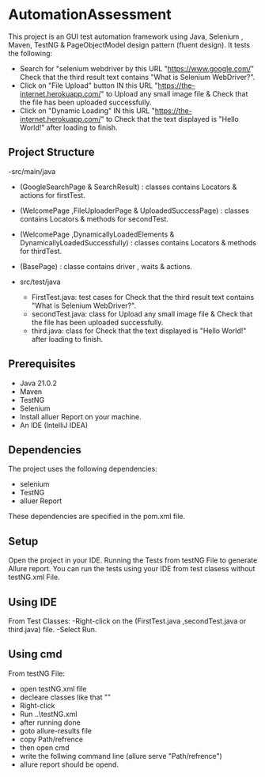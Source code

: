 # AutomationAssessment
This project is an GUI test automation framework using Java, Selenium , Maven, TestNG & PageObjectModel design pattern (fluent design). It tests the following:
  * Search for "selenium webdriver by this URL "https://www.google.com/"  Check that the third result text contains "What is Selenium WebDriver?".
  * Click on "File Upload" button IN this URL "https://the-internet.herokuapp.com/" to Upload any small image file & Check that the file has been uploaded successfully.
  * Click on "Dynamic Loading" IN this URL "https://the-internet.herokuapp.com/" to Check that the text displayed is "Hello World!" after loading to finish.

    
## Project Structure
-src/main/java
  - (GoogleSearchPage & SearchResult) : classes contains Locators & actions for firstTest.
  - (WelcomePage ,FileUploaderPage & UploadedSuccessPage) : classes contains Locators & methods for secondTest.
  - (WelcomePage ,DynamicallyLoadedElements & DynamicallyLoadedSuccessfully) : classes contains Locators & methods for thirdTest.
  - (BasePage) : classe contains  driver , waits & actions.
    
- src/test/java
  - FirstTest.java: test cases for Check that the third result text contains "What is Selenium WebDriver?".
  - secondTest.java: class for Upload any small image file & Check that the file has been uploaded successfully.
  - third.java: class for Check that the text displayed is "Hello World!" after loading to finish.
    

## Prerequisites

- Java 21.0.2
- Maven
- TestNG
- Selenium
- Install alluer Report on your machine.
- An IDE (IntelliJ IDEA)

## Dependencies

The project uses the following dependencies:

- selenium
- TestNG
- alluer Report

These dependencies are specified in the pom.xml file.

## Setup
Open the project in your IDE.
Running the Tests from testNG File to generate Allure report.
You can run the tests using your IDE from test clasess without testNG.xml File.

## Using IDE
From Test Classes:
 -Right-click on the (FirstTest.java ,secondTest.java or third.java) file.
 -Select Run.
 
 ## Using cmd
 From testNG File:
  - open testNG.xml file
  - decleare classes like that "<class name="GoogleTest.FirstTest"/>"
  - Right-click
  - Run ..\testNG.xml
  - after running done
  - goto allure-results file
  - copy Path/refrence
  - then open cmd
  - write the follwing command line (allure serve "Path/refrence")
  - allure report should be opend.
